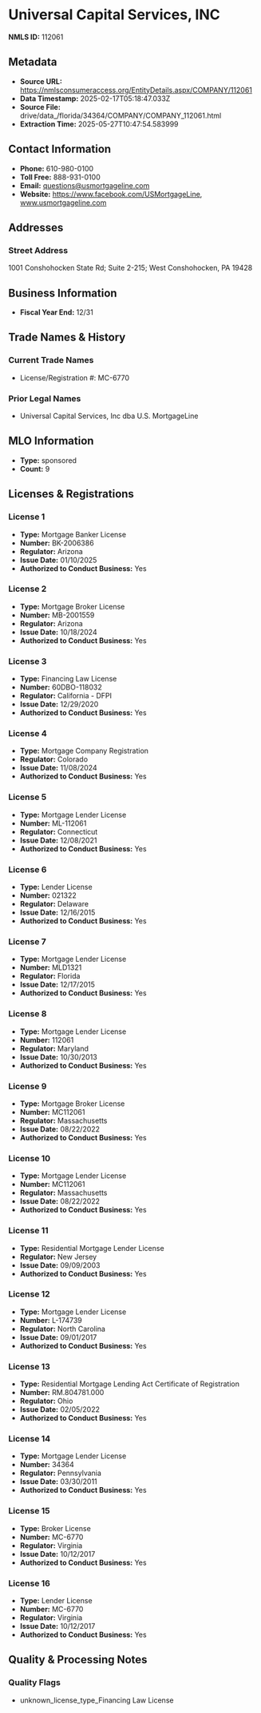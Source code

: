# Universal Capital Services, INC

**NMLS ID:** 112061

## Metadata
- **Source URL:** https://nmlsconsumeraccess.org/EntityDetails.aspx/COMPANY/112061
- **Data Timestamp:** 2025-02-17T05:18:47.033Z
- **Source File:** drive/data_/florida/34364/COMPANY/COMPANY_112061.html
- **Extraction Time:** 2025-05-27T10:47:54.583999

## Contact Information
- **Phone:** 610-980-0100
- **Toll Free:** 888-931-0100
- **Email:** questions@usmortgageline.com
- **Website:** https://www.facebook.com/USMortgageLine, www.usmortgageline.com

## Addresses
### Street Address
1001 Conshohocken State Rd; Suite 2-215; West Conshohocken, PA 19428

## Business Information
- **Fiscal Year End:** 12/31

## Trade Names & History
### Current Trade Names
- License/Registration #: MC-6770

### Prior Legal Names
- Universal Capital Services, Inc dba U.S. MortgageLine

## MLO Information
- **Type:** sponsored
- **Count:** 9

## Licenses & Registrations

### License 1
- **Type:** Mortgage Banker License
- **Number:** BK-2006386
- **Regulator:** Arizona
- **Issue Date:** 01/10/2025
- **Authorized to Conduct Business:** Yes

### License 2
- **Type:** Mortgage Broker License
- **Number:** MB-2001559
- **Regulator:** Arizona
- **Issue Date:** 10/18/2024
- **Authorized to Conduct Business:** Yes

### License 3
- **Type:** Financing Law License
- **Number:** 60DBO-118032
- **Regulator:** California - DFPI
- **Issue Date:** 12/29/2020
- **Authorized to Conduct Business:** Yes

### License 4
- **Type:** Mortgage Company Registration
- **Regulator:** Colorado
- **Issue Date:** 11/08/2024
- **Authorized to Conduct Business:** Yes

### License 5
- **Type:** Mortgage Lender License
- **Number:** ML-112061
- **Regulator:** Connecticut
- **Issue Date:** 12/08/2021
- **Authorized to Conduct Business:** Yes

### License 6
- **Type:** Lender License
- **Number:** 021322
- **Regulator:** Delaware
- **Issue Date:** 12/16/2015
- **Authorized to Conduct Business:** Yes

### License 7
- **Type:** Mortgage Lender License
- **Number:** MLD1321
- **Regulator:** Florida
- **Issue Date:** 12/17/2015
- **Authorized to Conduct Business:** Yes

### License 8
- **Type:** Mortgage Lender License
- **Number:** 112061
- **Regulator:** Maryland
- **Issue Date:** 10/30/2013
- **Authorized to Conduct Business:** Yes

### License 9
- **Type:** Mortgage Broker License
- **Number:** MC112061
- **Regulator:** Massachusetts
- **Issue Date:** 08/22/2022
- **Authorized to Conduct Business:** Yes

### License 10
- **Type:** Mortgage Lender License
- **Number:** MC112061
- **Regulator:** Massachusetts
- **Issue Date:** 08/22/2022
- **Authorized to Conduct Business:** Yes

### License 11
- **Type:** Residential Mortgage Lender License
- **Regulator:** New Jersey
- **Issue Date:** 09/09/2003
- **Authorized to Conduct Business:** Yes

### License 12
- **Type:** Mortgage Lender License
- **Number:** L-174739
- **Regulator:** North Carolina
- **Issue Date:** 09/01/2017
- **Authorized to Conduct Business:** Yes

### License 13
- **Type:** Residential Mortgage Lending Act Certificate of Registration
- **Number:** RM.804781.000
- **Regulator:** Ohio
- **Issue Date:** 02/05/2022
- **Authorized to Conduct Business:** Yes

### License 14
- **Type:** Mortgage Lender License
- **Number:** 34364
- **Regulator:** Pennsylvania
- **Issue Date:** 03/30/2011
- **Authorized to Conduct Business:** Yes

### License 15
- **Type:** Broker License
- **Number:** MC-6770
- **Regulator:** Virginia
- **Issue Date:** 10/12/2017
- **Authorized to Conduct Business:** Yes

### License 16
- **Type:** Lender License
- **Number:** MC-6770
- **Regulator:** Virginia
- **Issue Date:** 10/12/2017
- **Authorized to Conduct Business:** Yes

## Quality & Processing Notes
### Quality Flags
- unknown_license_type_Financing Law License
